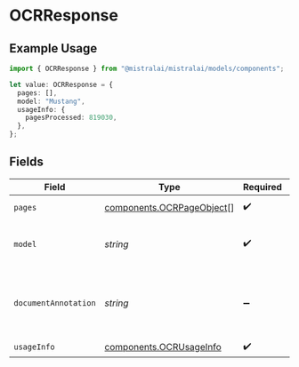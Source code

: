 # OCRResponse

## Example Usage

```typescript
import { OCRResponse } from "@mistralai/mistralai/models/components";

let value: OCRResponse = {
  pages: [],
  model: "Mustang",
  usageInfo: {
    pagesProcessed: 819030,
  },
};
```

## Fields

| Field                                                                  | Type                                                                   | Required                                                               | Description                                                            |
| ---------------------------------------------------------------------- | ---------------------------------------------------------------------- | ---------------------------------------------------------------------- | ---------------------------------------------------------------------- |
| `pages`                                                                | [components.OCRPageObject](../../models/components/ocrpageobject.md)[] | :heavy_check_mark:                                                     | List of OCR info for pages.                                            |
| `model`                                                                | *string*                                                               | :heavy_check_mark:                                                     | The model used to generate the OCR.                                    |
| `documentAnnotation`                                                   | *string*                                                               | :heavy_minus_sign:                                                     | Formatted response in the request_format if provided in json str       |
| `usageInfo`                                                            | [components.OCRUsageInfo](../../models/components/ocrusageinfo.md)     | :heavy_check_mark:                                                     | N/A                                                                    |